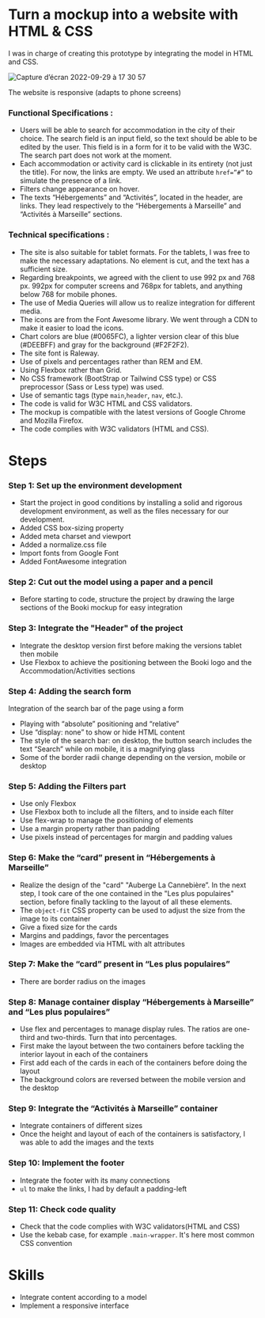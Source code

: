 # Turn a mockup into a website with HTML & CSS

I was in charge of creating this prototype by integrating the model in HTML and CSS.

![Capture d’écran 2022-09-29 à 17 30 57](https://user-images.githubusercontent.com/91191428/193087995-474dd5e3-2fc7-4602-848d-8e311859a000.png)

The website is responsive (adapts to phone screens)

### Functional Specifications : ###
- Users will be able to search for accommodation in the city of their choice. The search field is an input field, so the text should be able to be edited by the user. This field is in a form for it to be valid with the W3C. The search part does not work at the moment.
- Each accommodation or activity card is clickable in its entirety (not just the title). For now, the links are empty. We used an attribute `href=”#”` to simulate the presence of a link.
- Filters change appearance on hover.
- The texts “Hébergements” and “Activités”, located in the header, are links. They lead respectively to the “Hébergements à Marseille” and “Activités à Marseille” sections.

### Technical specifications : ###
- The site is also suitable for tablet formats. For the tablets, I was free to make the necessary adaptations. No element is cut, and the text has a sufficient size.
- Regarding breakpoints, we agreed with the client to use 992 px and 768 px.
992px for computer screens and 768px for tablets, and anything below 768 for mobile phones.
- The use of Media Queries will allow us to realize
integration for different media.
- The icons are from the Font Awesome library. We went through a CDN to make it easier to load the icons.
- Chart colors are blue (#0065FC), a lighter version clear of this blue (#DEEBFF) and gray for the background (#F2F2F2).
- The site font is Raleway.
- Use of pixels and percentages rather than REM and EM.
- Using Flexbox rather than Grid.
- No CSS framework (BootStrap or Tailwind CSS type) or CSS preprocessor (Sass or Less type) was used.
- Use of semantic tags (type `main`,`header`, `nav`, etc.).
- The code is valid for W3C HTML and CSS validators.
- The mockup is compatible with the latest versions of Google Chrome and Mozilla Firefox.
- The code complies with W3C validators (HTML and CSS).

# Steps

### Step 1: Set up the environment development ###
- Start the project in good conditions by installing a solid and rigorous development environment, as well as the files necessary for our development.
- Added CSS box-sizing property
- Added meta charset and viewport
- Added a normalize.css file
- Import fonts from Google Font
- Added FontAwesome integration
### Step 2: Cut out the model using a paper and a pencil ###
- Before starting to code, structure the project by drawing the large sections of the Booki mockup for easy integration
### Step 3: Integrate the "Header" of the project ###
- Integrate the desktop version first before making the versions tablet then mobile
- Use Flexbox to achieve the positioning between the Booki logo and the Accommodation/Activities sections
### Step 4: Adding the search form ###
Integration of the search bar of the page using a form
- Playing with “absolute” positioning and “relative”
- Use “display: none” to show or hide HTML content
- The style of the search bar: on desktop, the button search includes the text “Search” while on mobile, it is a magnifying glass
- Some of the border radii change depending on the version, mobile or desktop
### Step 5: Adding the Filters part ###
- Use only Flexbox
- Use Flexbox both to include all the filters, and to inside each filter
- Use flex-wrap to manage the positioning of elements
- Use a margin property rather than padding
- Use pixels instead of percentages for margin and padding values
### Step 6: Make the “card” present in “Hébergements à Marseille” ###
- Realize the design of the "card" "Auberge La Cannebière”. In the next step, I took care of the one contained in the "Les plus populaires" section, before finally tackling to the layout of all these elements.
- The `object-fit` CSS property can be used to adjust the size from the image to its container
- Give a fixed size for the cards
- Margins and paddings, favor the percentages
- Images are embedded via HTML with alt attributes
### Step 7: Make the “card” present in “Les plus populaires” ###
- There are border radius on the images
### Step 8: Manage container display “Hébergements à Marseille” and “Les plus populaires” ###
- Use flex and percentages to manage display rules. The ratios are one-third and two-thirds. Turn that into percentages.
- First make the layout between the two containers before tackling the interior layout in each of the containers
- First add each of the cards in each of the containers before doing the layout
- The background colors are reversed between the mobile version and the desktop
### Step 9: Integrate the “Activités à Marseille” container ###
- Integrate containers of different sizes
- Once the height and layout of each of the containers is satisfactory, I was able to add the images and the texts
### Step 10: Implement the footer ###
- Integrate the footer with its many connections
- `ul` to make the links, I had by default a padding-left
### Step 11: Check code quality ###
- Check that the code complies with W3C validators(HTML and CSS)
- Use the kebab case, for example `.main-wrapper`. It's here most common CSS convention

# Skills
- Integrate content according to a model
- Implement a responsive interface
